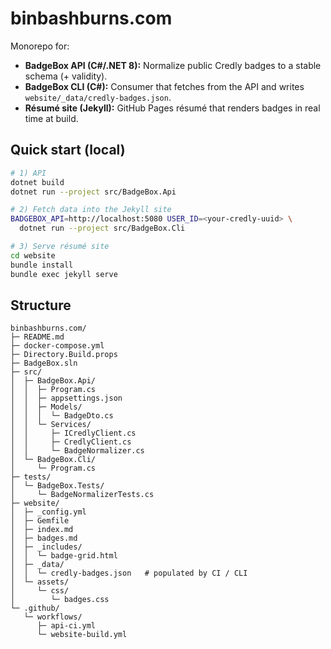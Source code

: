 # binbashburns.com

Monorepo for:
- **BadgeBox API (C#/.NET 8):** Normalize public Credly badges to a stable schema (+ validity).
- **BadgeBox CLI (C#):** Consumer that fetches from the API and writes `website/_data/credly-badges.json`.
- **Résumé site (Jekyll):** GitHub Pages résumé that renders badges in real time at build.

## Quick start (local)
```bash
# 1) API
dotnet build
dotnet run --project src/BadgeBox.Api

# 2) Fetch data into the Jekyll site
BADGEBOX_API=http://localhost:5080 USER_ID=<your-credly-uuid> \
  dotnet run --project src/BadgeBox.Cli

# 3) Serve résumé site
cd website
bundle install
bundle exec jekyll serve
```
## Structure
```
binbashburns.com/
├─ README.md
├─ docker-compose.yml
├─ Directory.Build.props
├─ BadgeBox.sln
├─ src/
│  ├─ BadgeBox.Api/
│  │  ├─ Program.cs
│  │  ├─ appsettings.json
│  │  ├─ Models/
│  │  │  └─ BadgeDto.cs
│  │  └─ Services/
│  │     ├─ ICredlyClient.cs
│  │     ├─ CredlyClient.cs
│  │     └─ BadgeNormalizer.cs
│  └─ BadgeBox.Cli/
│     └─ Program.cs
├─ tests/
│  └─ BadgeBox.Tests/
│     └─ BadgeNormalizerTests.cs
├─ website/
│  ├─ _config.yml
│  ├─ Gemfile
│  ├─ index.md
│  ├─ badges.md
│  ├─ _includes/
│  │  └─ badge-grid.html
│  ├─ _data/
│  │  └─ credly-badges.json   # populated by CI / CLI
│  └─ assets/
│     └─ css/
│        └─ badges.css
└─ .github/
   └─ workflows/
      ├─ api-ci.yml
      └─ website-build.yml

```